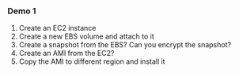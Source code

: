 ### Demo 1

1. Create an EC2 instance 
2. Create a new EBS volume and attach to it
3. Create a snapshot from the EBS? Can you encrypt the snapshot? 
4. Create an AMI from the EC2?
5. Copy the AMI to different region and install it 
